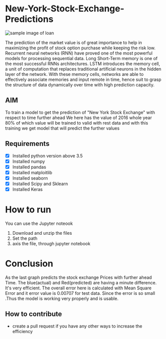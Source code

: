 # New-York-Stock-Exchange-Predictions

![sample image of loan ](https://miro.medium.com/max/875/1*rJ3aoBPqGxM6lv99TXnt1A.jpeg)

The prediction of the market value is of great importance to help in maximizing the profit of stock option purchase while keeping the risk low. Recurrent neural networks (RNN) have proved one of the most powerful models for processing sequential data. Long Short-Term memory is one of the most successful RNNs architectures. LSTM introduces the memory cell, a unit of computation that replaces traditional artificial neurons in the hidden layer of the network. With these memory cells, networks are able to effectively associate memories and input remote in time, hence suit to grasp the structure of data dynamically over time with high prediction capacity.

## AIM
To train a model to get the prediction of "New York Stock Exchange" with respect to time further ahead
We here has the value of 2016 whole year
80% of which value will be trained to valid with rest data
and with this training we get model that will predict the further values

## Requirements
- [x] Installed python version above 3.5
- [x] Installed numpy 
- [x] Installed pandas
- [x] Installed matploitlib
- [x] Installed seaborn
- [x] Installed  Scipy and Sklearn
- [x] Installed Keras

# How to run
You can use the Jupyter noteook
1. Download and unzip the files
2. Set the path
3. axis the file, through jupyter notebook 

# Conclusion
As the last graph predicts the stock exchange Prices with further ahead Time.
The blue(actual) and Red(predicted) are having a minute difference. It's very efficient.
The overall error here is calculated with Mean Square Error and it error value is 0.00707 for test data.
Since the error is so small .Thus the model is working very properly and is usable.

## How to contribute
* create a pull request if you have any other ways to increase the efficiency 
